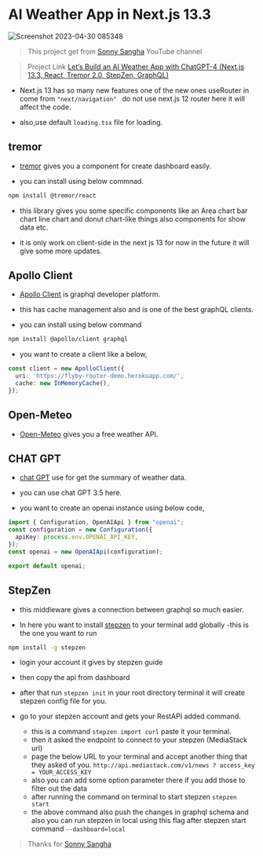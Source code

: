 # AI Weather App in Next.js 13.3

![Screenshot 2023-04-30 085348](https://user-images.githubusercontent.com/77588716/235366770-30fde490-32d4-4169-8716-45c3f1bf6fef.jpg)

>This project get from [Sonny Sangha](https://www.youtube.com/@SonnySangha) YouTube channel

>Project Link [Let’s Build an AI Weather App with ChatGPT-4 (Next.js 13.3, React, Tremor 2.0, StepZen, GraphQL)](https://www.youtube.com/watch?v=DS5TZCn-pk8&t=7807s)


- Next.js 13 has so many new features one of the new ones useRouter in come from `"next/navigation" ` do not use next.js 12 router here it will affect the code.

- also,use default ```loading.tsx``` file for loading.


## tremor
- [tremor](https://www.tremor.so/) gives you a component for create dashboard easily.

- you can install using below commnad.

```bash
npm install @tremor/react
```
- this library gives you some specific components like an Area chart bar chart line chart and donut chart-like things also components for show data etc.

- it is only work on client-side in the next js 13 for now in the future it will give some more updates.


## Apollo Client

- [Apollo Client](https://www.apollographql.com/) is graphql developer platform.

- this has cache management also and is one of the best graphQL clients.

- you can install using below command

```bash
npm install @apollo/client graphql
```

- you want to create a client like a below,

```typescript
const client = new ApolloClient({
  uri: 'https://flyby-router-demo.herokuapp.com/',
  cache: new InMemoryCache(),
});
```

## Open-Meteo

- [Open-Meteo](https://open-meteo.com/) gives you a free weather API.

## CHAT GPT

- [chat GPT](https://platform.openai.com/docs/api-reference) use for get the summary of weather data.

- you can use chat GPT 3.5 here.

- you want to create an openai instance using below code,

```typescript
import { Configuration, OpenAIApi } from "openai";
const configuration = new Configuration({
  apiKey: process.env.OPENAI_API_KEY,
});
const openai = new OpenAIApi(configuration);

export default openai;

```


## StepZen

- this middleware gives a connection between graphql so much easier.

- In here you want to install [stepzen](https://stepzen.com/) to your terminal add globally
  -this is the one you want to run

```bash
npm install -g stepzen
```

   -  login your account it gives by stepzen guide
   -  then copy the api from dashboard
   -  after that run ```stepzen init``` in your root directory terminal it will create stepzen config file for you.

- go to your stepzen account and gets your RestAPI added command.
  - this is a command `stepzen import curl` paste it your terminal.
  - then it asked the endpoint to connect to your stepzen (MediaStack url)
  - page the below URL to your terminal and accept another thing that they asked of you.
    `http://api.mediastack.com/v1/news ? access_key = YOUR_ACCESS_KEY`
  - also you can add some option parameter there if you add those to filter out the data
  - after running the command on terminal to start stepzen `stepzen start`
  - the above command also push the changes in graphql schema and also you can run stepzen in local using  this flag after stepzen start  command `--dashboard=local`


> Thanks for [Sonny Sangha](https://www.youtube.com/@SonnySangha)



